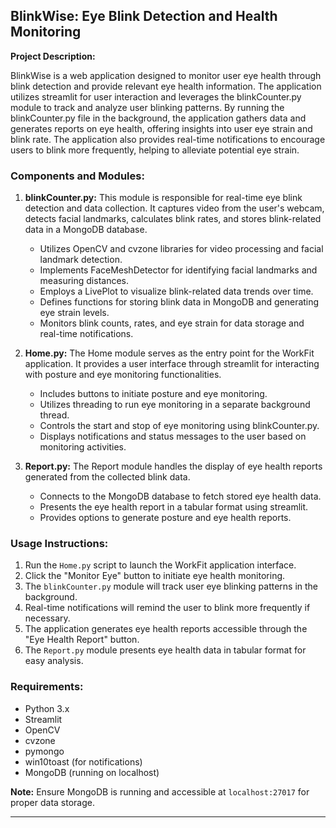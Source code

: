 ## BlinkWise: Eye Blink Detection and Health Monitoring

**Project Description:**

BlinkWise is a web application designed to monitor user eye health through blink detection and provide relevant eye health information. The application utilizes streamlit for user interaction and leverages the blinkCounter.py module to track and analyze user blinking patterns. By running the blinkCounter.py file in the background, the application gathers data and generates reports on eye health, offering insights into user eye strain and blink rate. The application also provides real-time notifications to encourage users to blink more frequently, helping to alleviate potential eye strain.

### Components and Modules:

1. **blinkCounter.py:**
   This module is responsible for real-time eye blink detection and data collection. It captures video from the user's webcam, detects facial landmarks, calculates blink rates, and stores blink-related data in a MongoDB database.

   - Utilizes OpenCV and cvzone libraries for video processing and facial landmark detection.
   - Implements FaceMeshDetector for identifying facial landmarks and measuring distances.
   - Employs a LivePlot to visualize blink-related data trends over time.
   - Defines functions for storing blink data in MongoDB and generating eye strain levels.
   - Monitors blink counts, rates, and eye strain for data storage and real-time notifications.

2. **Home.py:**
   The Home module serves as the entry point for the WorkFit application. It provides a user interface through streamlit for interacting with posture and eye monitoring functionalities.

   - Includes buttons to initiate posture and eye monitoring.
   - Utilizes threading to run eye monitoring in a separate background thread.
   - Controls the start and stop of eye monitoring using blinkCounter.py.
   - Displays notifications and status messages to the user based on monitoring activities.

3. **Report.py:**
   The Report module handles the display of eye health reports generated from the collected blink data.

   - Connects to the MongoDB database to fetch stored eye health data.
   - Presents the eye health report in a tabular format using streamlit.
   - Provides options to generate posture and eye health reports.

### Usage Instructions:

1. Run the `Home.py` script to launch the WorkFit application interface.
2. Click the "Monitor Eye" button to initiate eye health monitoring.
3. The `blinkCounter.py` module will track user eye blinking patterns in the background.
4. Real-time notifications will remind the user to blink more frequently if necessary.
5. The application generates eye health reports accessible through the "Eye Health Report" button.
6. The `Report.py` module presents eye health data in tabular format for easy analysis.

### Requirements:

- Python 3.x
- Streamlit
- OpenCV
- cvzone
- pymongo
- win10toast (for notifications)
- MongoDB (running on localhost)

**Note:** Ensure MongoDB is running and accessible at `localhost:27017` for proper data storage.

---
 
